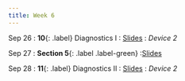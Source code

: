 ```yaml
---
title: Week 6
---
```


Sep 26
: **10**{: .label} Diagnostics I
  : [Slides](#)
: _Device 2_

Sep 27
: **Section 5**{: .label .label-green}
  :[Slides](#)

Sep 28
: **11**{: .label} Diagnostics II
  : [Slides](#)
: _Device 2_
